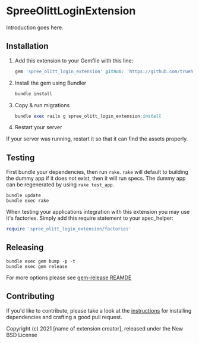 # SpreeOlittLoginExtension

Introduction goes here.

## Installation

1. Add this extension to your Gemfile with this line:

    ```ruby
    gem 'spree_olitt_login_extension' github: 'https://github.com/truehostcloud/spree-autologin.git' branch: 'dev'
    ```

2. Install the gem using Bundler

    ```ruby
    bundle install
    ```

3. Copy & run migrations

    ```ruby
    bundle exec rails g spree_olitt_login_extension:install
    ```

4. Restart your server

  If your server was running, restart it so that it can find the assets properly.

## Testing

First bundle your dependencies, then run `rake`. `rake` will default to building the dummy app if it does not exist, then it will run specs. The dummy app can be regenerated by using `rake test_app`.

```shell
bundle update
bundle exec rake
```

When testing your applications integration with this extension you may use it's factories.
Simply add this require statement to your spec_helper:

```ruby
require 'spree_olitt_login_extension/factories'
```

## Releasing

```shell
bundle exec gem bump -p -t
bundle exec gem release
```

For more options please see [gem-release REAMDE](https://github.com/svenfuchs/gem-release)

## Contributing

If you'd like to contribute, please take a look at the
[instructions](CONTRIBUTING.md) for installing dependencies and crafting a good
pull request.

Copyright (c) 2021 [name of extension creator], released under the New BSD License
